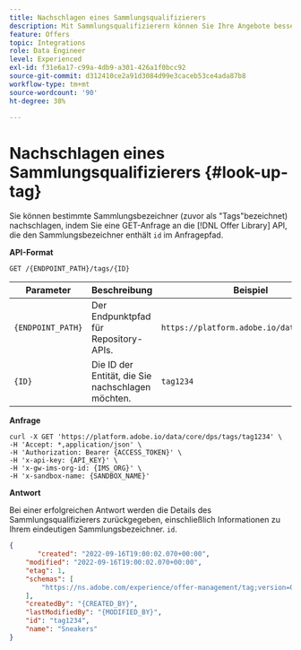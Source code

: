 ```yaml
---
title: Nachschlagen eines Sammlungsqualifizierers
description: Mit Sammlungsqualifizierern können Sie Ihre Angebote besser organisieren und sortieren.
feature: Offers
topic: Integrations
role: Data Engineer
level: Experienced
exl-id: f31e6a17-c99a-4db9-a301-426a1f0bcc92
source-git-commit: d312410ce2a91d3084d99e3caceb53ce4ada87b8
workflow-type: tm+mt
source-wordcount: '90'
ht-degree: 38%

---
```


# Nachschlagen eines Sammlungsqualifizierers {#look-up-tag}

Sie können bestimmte Sammlungsbezeichner (zuvor als &quot;Tags&quot;bezeichnet) nachschlagen, indem Sie eine GET-Anfrage an die [!DNL Offer Library] API, die den Sammlungsbezeichner enthält `id` im Anfragepfad.

**API-Format**

```http
GET /{ENDPOINT_PATH}/tags/{ID}
```

| Parameter | Beschreibung | Beispiel |
| --------- | ----------- | ------- |
| `{ENDPOINT_PATH}` | Der Endpunktpfad für Repository-APIs. | `https://platform.adobe.io/data/core/dps` |
| `{ID}` | Die ID der Entität, die Sie nachschlagen möchten. | `tag1234` |

**Anfrage**

```shell
curl -X GET 'https://platform.adobe.io/data/core/dps/tags/tag1234' \
-H 'Accept: *,application/json' \
-H 'Authorization: Bearer {ACCESS_TOKEN}' \
-H 'x-api-key: {API_KEY}' \
-H 'x-gw-ims-org-id: {IMS_ORG}' \
-H 'x-sandbox-name: {SANDBOX_NAME}'
```

**Antwort**

Bei einer erfolgreichen Antwort werden die Details des Sammlungsqualifizierers zurückgegeben, einschließlich Informationen zu Ihrem eindeutigen Sammlungsbezeichner. `id`.

```json
{
       "created": "2022-09-16T19:00:02.070+00:00",
    "modified": "2022-09-16T19:00:02.070+00:00",
    "etag": 1,
    "schemas": [
        "https://ns.adobe.com/experience/offer-management/tag;version=0.1"
    ],
    "createdBy": "{CREATED_BY}",
    "lastModifiedBy": "{MODIFIED_BY}",
    "id": "tag1234",
    "name": "Sneakers"
}
```
